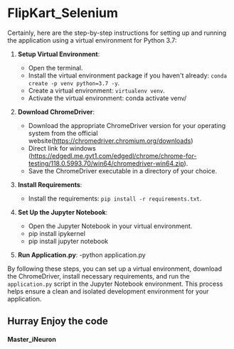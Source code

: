 # FlipKart_Selenium
Certainly, here are the step-by-step instructions for setting up and running the application using a virtual environment for Python 3.7:

1. **Setup Virtual Environment**:
   - Open the terminal.
   - Install the virtual environment package if you haven't already: `conda create -p venv python=3.7 -y`.
   - Create a virtual environment: `virtualenv venv`.
   - Activate the virtual environment:
    conda activate venv/

2. **Download ChromeDriver**:
   - Download the appropriate ChromeDriver version for your operating system from the official website(https://chromedriver.chromium.org/downloads)
   - Direct link for windows  (https://edgedl.me.gvt1.com/edgedl/chrome/chrome-for-testing/118.0.5993.70/win64/chromedriver-win64.zip).
   - Save the ChromeDriver executable in a directory of your choice.

3. **Install Requirements**:
   - Install the requirements: `pip install -r requirements.txt`.

4. **Set Up the Jupyter Notebook**:
   - Open the Jupyter Notebook in your virtual environment.
   - pip install ipykernel
   - pip install jupyter notebook

5. **Run Application.py**:
   -python application.py
 

By following these steps, you can set up a virtual environment, download the ChromeDriver, install necessary requirements, and run the `application.py` script in the Jupyter Notebook environment. This process helps ensure a clean and isolated development environment for your application.

## Hurray Enjoy the code

#### Master_iNeuron
